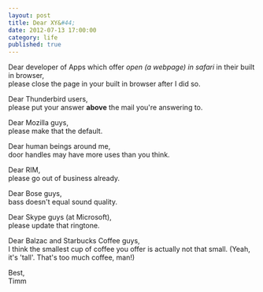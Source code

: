 ```yaml
---
layout: post
title: Dear XY&#44;
date: 2012-07-13 17:00:00
category: life
published: true
---
```


Dear developer of Apps which offer *open (a webpage) in safari* in their built in browser,  
please close the page in your built in browser after I did so.

Dear Thunderbird users,  
please put your answer **above** the mail you're answering to.

Dear Mozilla guys,  
please make that the default.

Dear human beings around me,  
door handles may have more uses than you think.

Dear RIM,  
please go out of business already.

Dear Bose guys,  
bass doesn't equal sound quality.

Dear Skype guys (at Microsoft),  
please update that ringtone.

Dear Balzac and Starbucks Coffee guys,  
I think the smallest cup of coffee you offer is actually not that small. (Yeah, it's 'tall'. That's too much coffee, man!)

Best,  
Timm